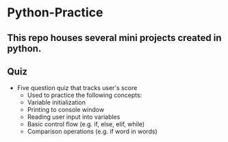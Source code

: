 # Python-Practice
This repo houses several mini projects created in python.
---
## Quiz
* Five question quiz that tracks user's score
  * Used to practice the following concepts:
  * Variable initialization
  * Printing to console window
  * Reading user input into variables
  * Basic control flow (e.g. if, else, elif, while)
  * Comparison operations (e.g. if word in words)
